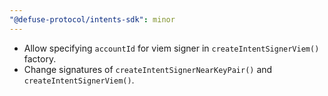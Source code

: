 ```yaml
---
"@defuse-protocol/intents-sdk": minor
---
```


- Allow specifying `accountId` for viem signer in `createIntentSignerViem()` factory.
- Change signatures of `createIntentSignerNearKeyPair()` and `createIntentSignerViem()`.
